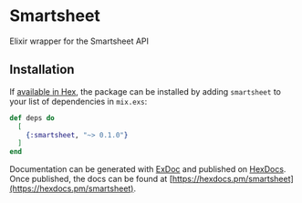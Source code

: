# Smartsheet

Elixir wrapper for the Smartsheet API

## Installation

If [available in Hex](https://hex.pm/docs/publish), the package can be installed
by adding `smartsheet` to your list of dependencies in `mix.exs`:

```elixir
def deps do
  [
    {:smartsheet, "~> 0.1.0"}
  ]
end
```

Documentation can be generated with [ExDoc](https://github.com/elixir-lang/ex_doc)
and published on [HexDocs](https://hexdocs.pm). Once published, the docs can
be found at [https://hexdocs.pm/smartsheet](https://hexdocs.pm/smartsheet).
